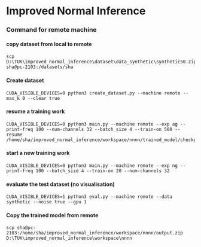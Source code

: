 # Improved Normal Inference

### Command for remote machine

#### copy dataset from local to remote

```
scp D:\TUK\improved_normal_inference\dataset\data_synthetic\synthetic50.zip sha@pc-2103:/datasets/sha
```

#### Create dataset

```
CUDA_VISIBLE_DEVICES=0 python3 create_dataset.py --machine remote --max_k 0 --clear true
```

#### resume a training work

```
CUDA_VISIBLE_DEVICES=0 python3 main.py --machine remote --exp ag --print-freq 100 --num-channels 32 --batch_size 4 --train-on 500 --resume /home/sha/improved_normal_inference/workspace/nnnn/trained_model/checkpoint.pth.tar
```

#### start a new training work

```
CUDA_VISIBLE_DEVICES=0 python3 main.py --machine remote --exp ng --print-freq 100 --batch_size 4 --train-on 20 --num-channels 32
```

#### evaluate the test dataset (no visualisation)

```
CUDA_VISIBLE_DEVICES=1 python3 eval.py --machine remote --data synthetic --noise true --gpu 1
```

#### Copy the trained model from remote

```
scp sha@pc-2103:/home/sha/improved_normal_inference/workspace/nnnn/output.zip D:\TUK\improved_normal_inference\workspace\nnnn
```
